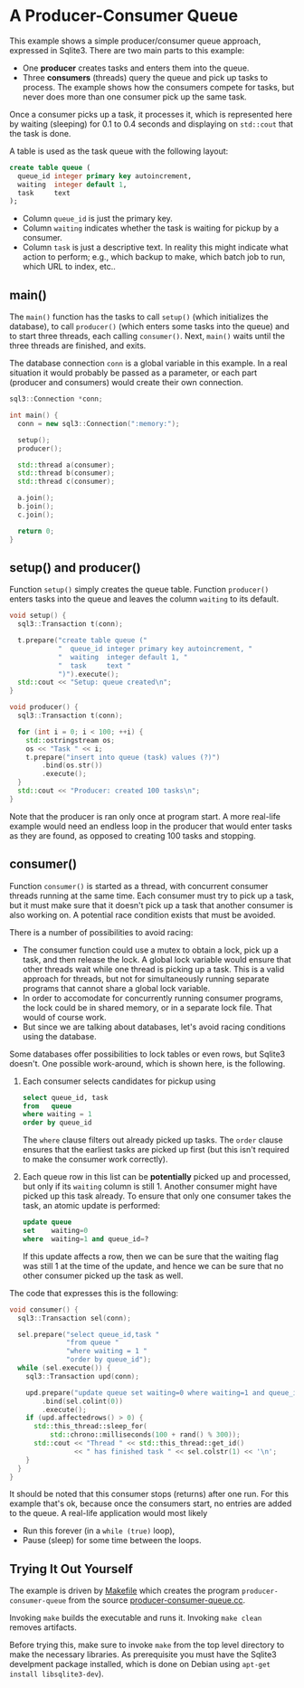 # A Producer-Consumer Queue

This example shows a simple producer/consumer queue approach, expressed
in Sqlite3. There are two main parts to this example:

*  One **producer** creates tasks and enters them into the queue.
*  Three **consumers** (threads) query the queue and pick up tasks to process.
   The example shows how the consumers compete for tasks, but never does more
   than one consumer pick up the same task.
   
Once a consumer picks up a task, it processes it, which is represented here
by waiting (sleeping) for 0.1 to 0.4 seconds and displaying on `std::cout` that
the task is done.

A table is used as the task queue with the following layout:

```sql
create table queue (
  queue_id integer primary key autoincrement,
  waiting  integer default 1,
  task     text
);
```

*  Column `queue_id` is just the primary key.
*  Column `waiting` indicates whether the task is waiting for pickup by a
   consumer.
*  Column `task` is just a descriptive text. In reality this might indicate
   what action to perform; e.g., which backup to make, which batch job to
   run, which URL to index, etc..
   
## main()

The `main()` function has the tasks to call `setup()` (which initializes the
database), to call `producer()` (which enters some tasks into the queue) and
to start three threads, each calling `consumer()`. Next, `main()` waits until
the three threads are finished, and exits. 

The database connection `conn` is a global variable in this example. In a real
situation it would probably be passed as a parameter, or each part (producer and
consumers) would create their own connection.

```c++
sql3::Connection *conn;

int main() {
  conn = new sql3::Connection(":memory:");

  setup();
  producer();

  std::thread a(consumer);
  std::thread b(consumer);
  std::thread c(consumer);

  a.join();
  b.join();
  c.join();

  return 0;
}
```

## setup() and producer()

Function `setup()` simply creates the queue table. Function `producer()` enters
tasks into the queue and leaves the column `waiting` to its default.

```c++
void setup() {
  sql3::Transaction t(conn);

  t.prepare("create table queue ("
            "  queue_id integer primary key autoincrement, "
            "  waiting  integer default 1, "
            "  task     text "
            ")").execute();
  std::cout << "Setup: queue created\n";
}

void producer() {
  sql3::Transaction t(conn);

  for (int i = 0; i < 100; ++i) {
    std::ostringstream os;
    os << "Task " << i;
    t.prepare("insert into queue (task) values (?)")
        .bind(os.str())
        .execute();
  }
  std::cout << "Producer: created 100 tasks\n";
}
```

Note that the producer is ran only once at program start. A more real-life
example would need an endless loop in the producer that would enter tasks as
they are found, as opposed to creating 100 tasks and stopping.

## consumer()

Function `consumer()` is started as a thread, with concurrent consumer threads
running at the same time. Each consumer must try to pick up a task, but it
must make sure that it doesn't pick up a task that another consumer is also
working on. A potential race condition exists that must be avoided.

There is a number of possibilities to avoid racing:

*  The consumer function could use a mutex to obtain a lock, pick up a task,
   and then release the lock. A global lock variable would ensure that
   other threads wait while one thread is picking up a task. This is a valid
   approach for threads, but not for simultaneously running separate programs
   that cannot share a global lock variable.
*  In order to accomodate for concurrently running consumer programs, the lock
   could be in shared memory, or in a separate lock file. That would of course
   work.
*  But since we are talking about databases, let's avoid racing conditions
   using the database. 
   
Some databases offer possibilities to lock tables or even rows, but Sqlite3
doesn't. One possible work-around, which is shown here, is the following.

1. Each consumer selects candidates for pickup using

   ```sql
   select queue_id, task
   from   queue 
   where waiting = 1 
   order by queue_id
   ``` 
   
   The `where` clause 
   filters out already picked up tasks. The `order` clause ensures that the
   earliest tasks are picked up first (but this isn't required to make the
   consumer work correctly).
   
1. Each queue row in this list can be **potentially** picked up and processed,
   but only if its `waiting` column is still 1. Another consumer might have
   picked up this task already. To ensure that only one consumer takes the
   task, an atomic update is performed:
   
   ```sql
   update queue 
   set    waiting=0 
   where  waiting=1 and queue_id=?
   ```
   
   If this update affects a row, then we can be sure that the waiting flag was
   still 1 at the time of the update, and hence we can be sure that no other
   consumer picked up the task as well.
   
The code that expresses this is the following:

```c++
void consumer() {
  sql3::Transaction sel(conn);

  sel.prepare("select queue_id,task "
              "from queue "
              "where waiting = 1 "
              "order by queue_id");
  while (sel.execute()) {
    sql3::Transaction upd(conn);

    upd.prepare("update queue set waiting=0 where waiting=1 and queue_id=?")
        .bind(sel.colint(0))
        .execute();
    if (upd.affectedrows() > 0) {
      std::this_thread::sleep_for(
          std::chrono::milliseconds(100 + rand() % 300));
      std::cout << "Thread " << std::this_thread::get_id()
                << " has finished task " << sel.colstr(1) << '\n';
    }
  }
}
```

It should be noted that this consumer stops (returns) after one run. For this
example that's ok, because once the consumers start, no entries are added to the
queue. A real-life application would most likely

*  Run this forever (in a `while (true)` loop),
*  Pause (sleep) for some time between the loops.

## Trying It Out Yourself

The example is driven by [Makefile](Makefile) which creates the program
`producer-consumer-queue` from the source
[producer-consumer-queue.cc](producer-consumer-queue.cc). 

Invoking `make` builds the executable and runs it. Invoking `make clean` removes
artifacts.

Before trying this, make sure to invoke `make` from the top level directory to
make the necessary libraries. As prerequisite you must have the Sqlite3
develpment package installed, which is done on Debian using `apt-get install
libsqlite3-dev`).
